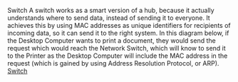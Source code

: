 Switch
A switch works as a smart version of a hub, because it actually understands where to send data, instead of sending it to everyone. It achieves this by using MAC addresses as unique identifiers for recipients of incoming data, so it can send it to the right system. In this diagram below, if the Desktop Computer wants to print a document, they would send the request which would reach the Network Switch, which will know to send it to the Printer as the Desktop Computer will include the MAC address in the request (which is gained by using Address Resolution Protocol, or ARP).
[Switch](https://www.lucidchart.com/pages/templates/network-diagram/network-switch-diagram-template)
